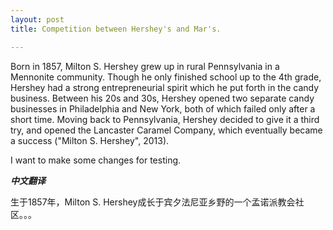 ```yaml
---
layout: post
title: Competition between Hershey's and Mar's. 

---
```


Born in 1857, Milton S. Hershey grew up in rural Pennsylvania in a Mennonite community. Though he only finished school up to the 4th grade, Hershey had a strong entrepreneurial spirit which he put forth in the candy business. Between his 20s and 30s, Hershey opened two separate candy businesses in Philadelphia and New York, both of which failed only after a short time. Moving back to Pennsylvania, Hershey decided to give it a third try, and opened the Lancaster Caramel Company, which eventually became a success ("Milton S. Hershey", 2013).

I want to make some changes for testing.

***中文翻译***

生于1857年，Milton S. Hershey成长于宾夕法尼亚乡野的一个孟诺派教会社区。。。




